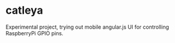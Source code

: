 catleya
=======

Experimental project, trying out mobile angular.js UI for controlling RaspberryPi GPIO pins.
